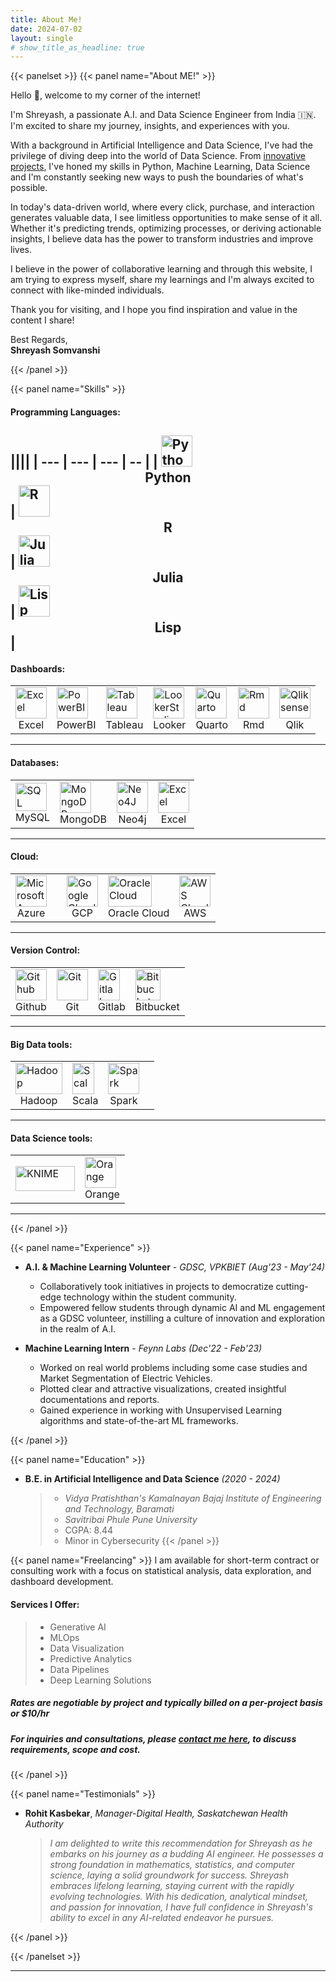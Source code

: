 ```yaml
---
title: About Me!
date: 2024-07-02
layout: single
# show_title_as_headline: true
---
```



{{< panelset >}}
{{< panel name="About ME!" >}}

Hello :wave:, welcome to my corner of the internet!

I'm Shreyash, a passionate A.I. and Data Science Engineer from India :india:. I'm excited to share my journey, insights, and experiences with you.

With a background in Artificial Intelligence and Data Science, I've had the privilege of diving deep into the world of Data Science. From [innovative projects](https://shreyash.rbind.io/project/), I've honed my skills in Python, Machine Learning, Data Science and I'm constantly seeking new ways to push the boundaries of what's possible.

In today's data-driven world, where every click, purchase, and interaction generates valuable data, I see limitless opportunities to make sense of it all. Whether it's predicting trends, optimizing processes, or deriving actionable insights, I believe data has the power to transform industries and improve lives.

I believe in the power of collaborative learning and through this website, I am trying to express myself, share my learnings and I'm always excited to connect with like-minded individuals.

Thank you for visiting, and I hope you find inspiration and value in the content I share!

Best Regards,<br>
**Shreyash Somvanshi**<br>

{{< /panel >}}

{{< panel name="Skills" >}} 
#### Programming Languages:
||||
| --- | --- | --- | -- |
| <img src="/logos/programming_lang/python.png" alt="Python" style="width: 50px; height: 50px;"> <center>Python</center>  | <img src="/logos/programming_lang/Rlogo.svg" alt="R" style="width: 50px; height: 50px;">   <center>R</center>     | <img src="/logos/programming_lang/julia-dots.svg" alt="Julia" style="width: 50px; height: 50px;">  <center>Julia</center>    | <img src="/logos/programming_lang/Lisp_logo.svg" alt="Lisp" style="width: 50px; height: 50px;">  <center>Lisp</center>  |
---

#### Dashboards:
|||| | | | |
| --- | --- | --- | --- | --- | --- | --- |
| <img src="/logos/dashboarding/microsoft-excel-2019.png" alt="Excel" style="width: 50px; height: 50px;"> <center>Excel</center> | <img src="/logos/dashboarding/power-bi.png" alt="PowerBI" style="width: 50px; height: 50px;"> <center>PowerBI</center>  | <img src="/logos/dashboarding/tableau-software.png" alt="Tableau" style="width: 50px; height: 50px;">  <center> Tableau </center>     | <img src="/logos/dashboarding/ic_looker_studio.svg" alt="LookerStudio" style="width: 50px; height: 50px;"> <center>Looker</center>    | <img src="/logos/dashboarding/quarto.png" alt="Quarto" style="width: 50px; height: 50px;"> <center>Quarto</center> | <img src="/logos/dashboarding/Rmd.png" alt="Rmd" style="width: 50px; height: 50px;"> <center>Rmd</center> | <img src="/logos/dashboarding/qliksense.png" alt="Qliksense" style="width: 50px; height: 50px;"> <center>Qlik</center> |


---

#### Databases:
|||| |
| --- | --- | --- | --- |
| <img src="/logos/databases/logo-mysql-170x115.png" alt="SQL" style="width: 50px; height: 45px;"><center>MySQL</center>  |  <img src="/logos/databases/mongodb.png" alt="MongoDB" style="width: 50px; height: 50px;">  <center>MongoDB</center>  | <img src="/logos/databases/neo4j.svg" alt="Neo4J" style="width: 50px; height: 50px;"> <center>Neo4j</center> | <img src="/logos/dashboarding/microsoft-excel-2019.png" alt="Excel" style="width: 50px; height: 50px;"> <center>Excel</center> |

---


#### Cloud:
|||| | |
| --- | --- | --- | --- | --- |
| <img src="/logos/cloud_tech/Microsoft_Azure.svg" alt="Microsoft Azure" style="width: 50px; height: 50px;"><center> Azure</center>  | | <img src="/logos/cloud_tech/google-cloud.png" alt="Google Cloud" style="width: 50px; height: 50px;">  <center>GCP</center>  | <img src="/logos/cloud_tech/oracle.png" alt="Oracle Cloud" style="width: 70px; height: 50px;"> <center>Oracle Cloud</center> | <img src="/logos/cloud_tech/Amazon_Web_Services_Logo.svg" alt="AWS Cloud" style="width: 50px; height: 50px;"> <center>AWS</center> |


---

#### Version Control:
||| | |
| --- | --- | --- | --- |
| <img src="/logos/version_control/GitHub_Invertocat_Logo.svg" alt="Github" style="width: 50px; height: 50px;"> <center>Github</center>| <img src="/logos/version_control/git.png" alt="Git" style="width: 50px; height: 50px;"> <center>Git</center> | <img src="/logos/version_control/GitLab_icon.svg" alt="Gitlab" style="width: 35px; height: 50px;"> <center>Gitlab</center> | <img src="/logos/version_control/Bitbucket-blue-logomark-only.svg" alt="Bitbucket" style="width: 40px; height: 50px;"> <center>Bitbucket</center> |

---

#### Big Data tools:
||| | |
| --- | --- | --- | --- |
| <img src="/logos/bigdata_tools/hadoop1.png" alt="Hadoop" style="width: 75px; height: 50px;"> <center>Hadoop</center> | <img src="/logos/bigdata_tools/scala-spiral-3d.png" alt="Scala" style="width: 35px; height: 50px;"> <center>Scala</center> | <img src="/logos/bigdata_tools/Apache_Spark_logo.svg" alt="Spark" style="width: 50px; height: 50px;"> <center>Spark</center> |

---

#### Data Science tools:

|||
| --- | --- | 
| <img src="/logos/data_science_tools/Knime-White.svg" alt="KNIME" style="width: 95px; height: 40px;"> | <img src="/logos/data_science_tools/orangedatamining_logo-removebg-preview.png" alt="Orange" style="width: 50px; height: 50px;"> <center>Orange</center> | 

---

{{< /panel >}}

{{< panel name="Experience" >}}

+ **A.I. & Machine Learning Volunteer** - *GDSC, VPKBIET (Aug'23 - May'24)* 
   - Collaboratively took initiatives in projects to democratize cutting-edge technology within the student community.
   - Empowered fellow students through dynamic AI and ML engagement as a GDSC volunteer, instilling a culture of innovation and exploration in the realm of A.I.

+ **Machine Learning Intern** - *Feynn Labs (Dec'22 - Feb'23)*
    - Worked on real world problems including some case studies and Market Segmentation of Electric Vehicles.
    - Plotted clear and attractive visualizations, created insightful documentations and reports.
    - Gained experience in working with Unsupervised Learning algorithms and state-of-the-art ML frameworks.

{{< /panel >}}

{{< panel name="Education" >}}
+ **B.E. in Artificial Intelligence and Data Science**  *(2020 - 2024)*
    > - *Vidya Pratishthan's Kamalnayan Bajaj Institute of Engineering and Technology, Baramati*
    > - *Savitribai Phule Pune University*
    > - CGPA: 8.44
    > - Minor in Cybersecurity
{{< /panel >}}

{{< panel name="Freelancing" >}}
I am available for short-term contract or consulting work with a focus on statistical analysis, data exploration, and dashboard development. 

#### Services I Offer:
  > + Generative AI
  > + MLOps
  > + Data Visualization
  > + Predictive Analytics
  > + Data Pipelines
  > + Deep Learning Solutions

##### *Rates are negotiable by project and typically billed on a per-project basis or $10/hr*

##### For inquiries and consultations, please [contact me here](/contact), to discuss requirements, scope and cost.

{{< /panel >}}

{{< panel name="Testimonials" >}}
- **Rohit Kasbekar**, *Manager-Digital Health, Saskatchewan Health Authority*
    > *I am delighted to write this recommendation for Shreyash as he embarks on his journey as a budding AI engineer. He possesses a strong foundation in mathematics, statistics, and computer science, laying a solid groundwork for success. Shreyash embraces lifelong learning, staying current with the rapidly evolving technologies. With his dedication, analytical mindset, and passion for innovation, I have full confidence in Shreyash's ability to excel in any AI-related endeavor he pursues.*

{{< /panel >}}

{{< /panelset >}}

---
